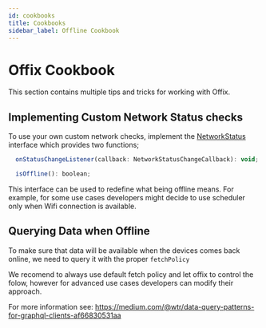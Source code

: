 ```yaml
---
id: cookbooks
title: Cookbooks
sidebar_label: Offline Cookbook
---
```



# Offix Cookbook

This section contains multiple tips and tricks for working with Offix.


## Implementing Custom Network Status checks

To use your own custom network checks, implement the [NetworkStatus](NetworkStatus.ts)
 interface which provides two functions;

```javascript
  onStatusChangeListener(callback: NetworkStatusChangeCallback): void;

  isOffline(): boolean;
```

This interface can be used to redefine what being offline means. 
For example, for some use cases developers might decide to use scheduler only when Wifi connection is available.

## Querying Data when Offline

To make sure that data will be available when the devices comes back online, we need to query it with the proper 
`fetchPolicy`

We recomend to always use default fetch policy and let offix to control the folow, however for advanced use cases
developers can modify their approach. 

For more information see: 
https://medium.com/@wtr/data-query-patterns-for-graphql-clients-af66830531aa
